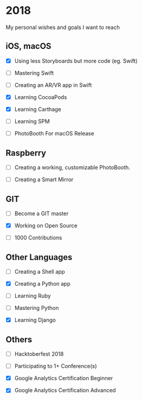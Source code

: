 # 2018
My personal wishes and goals I want to reach


## iOS, macOS

- [x] Using less Storyboards but more code (eg. Swift)

- [ ] Mastering Swift

- [ ] Creating an AR/VR app in Swift

- [x] Learning CocoaPods

- [x] Learning Carthage

- [ ] Learning SPM

- [ ] PhotoBooth For macOS Release


## Raspberry

- [ ] Creating a working, customizable PhotoBooth.

- [ ] Creating a Smart Mirror

## GIT

- [ ] Become a GIT master

- [x] Working on Open Source

- [ ] 1000 Contributions


## Other Languages

- [ ] Creating a Shell app

- [x] Creating a Python app

- [ ] Learning Ruby

- [ ] Mastering Python

- [x] Learning Django


## Others

- [ ] Hacktoberfest 2018

- [ ] Participating to 1+ Conference(s)

- [x] Google Analytics Certification Beginner

- [x] Google Analytics Certification Advanced

